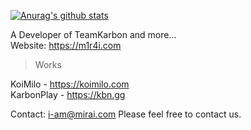 [![Anurag's github stats](https://github-readme-stats.vercel.app/api?username=m1r4i)](https://github.com/m1r4i/)  
  
A Developer of TeamKarbon and more...  
Website: https://m1r4i.com  
  
> Works  

KoiMilo - https://koimilo.com  
KarbonPlay - https://kbn.gg  
  
  
  
Contact: i-am@mirai.com 
Please feel free to contact us.  
  
